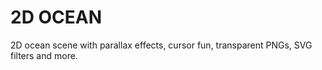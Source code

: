 # 2D OCEAN

2D ocean scene with parallax effects, cursor fun, transparent PNGs, SVG filters and more.
